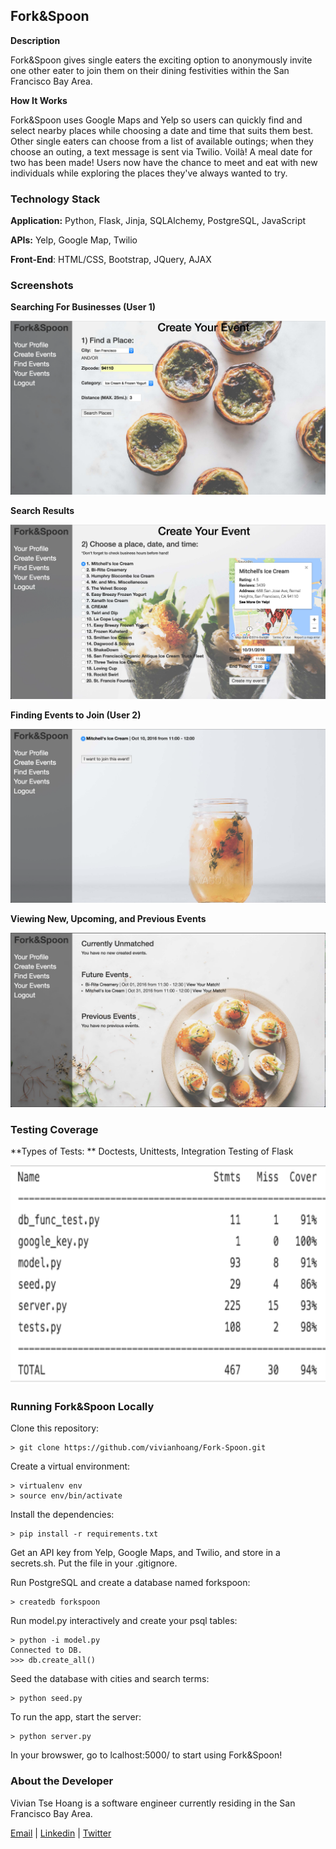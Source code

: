 Fork&Spoon
--------

**Description**

Fork&Spoon gives single eaters the exciting option to anonymously invite one other eater to join them on their dining festivities within the San Francisco Bay Area. 

**How It Works**

Fork&Spoon uses Google Maps and Yelp so users can quickly find and select nearby places while choosing a date and time that suits them best. Other single eaters can choose from a list of available outings; when they choose an outing, a text message is sent via Twilio. Voilà! A meal date for two has been made! Users now have the chance to meet and eat with new individuals while exploring the places they've always wanted to try. 

### Technology Stack

**Application:** Python, Flask, Jinja, SQLAlchemy, PostgreSQL, JavaScript

**APIs:** Yelp, Google Map, Twilio 

**Front-End**: HTML/CSS, Bootstrap, JQuery, AJAX    


### Screenshots

**Searching For Businesses (User 1)**

<img src="/static/css/search_businesses.png">

**Search Results**

<img src="/static/css/search_results.png">

**Finding Events to Join (User 2)**

<img src="/static/css/find_events.png">

**Viewing New, Upcoming, and Previous Events**

<img src="/static/css/your_events.png">



### Testing Coverage

**Types of Tests: ** Doctests, Unittests, Integration Testing of Flask

<img src="/static/css/coverage.png" height="350">


### Running Fork&Spoon Locally

Clone this repository:

```
> git clone https://github.com/vivianhoang/Fork-Spoon.git
```


Create a virtual environment: 

```
> virtualenv env
> source env/bin/activate
```

Install the dependencies:

```
> pip install -r requirements.txt
```

Get an API key from Yelp, Google Maps, and Twilio, and store in a secrets.sh. Put the file in your .gitignore.

Run PostgreSQL and create a database named forkspoon:

```
> createdb forkspoon
```

Run model.py interactively and create your psql tables:

```
> python -i model.py
Connected to DB.
>>> db.create_all()
```

Seed the database with cities and search terms:

```
> python seed.py
```

To run the app, start the server:

```
> python server.py
```

In your browswer, go to lcalhost:5000/ to start using Fork&Spoon!


### About the Developer    
Vivian Tse Hoang is a software engineer currently residing in the San Francisco Bay Area.

[Email](mailto:viviantsehoang@gmail.com) | [Linkedin](https://www.linkedin.com/in/vivhoang) | [Twitter](http://twitter.com/imvivianhoang)        